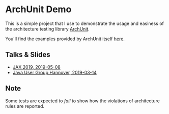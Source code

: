 
# ArchUnit Demo

This is a simple project that I use to demonstrate the usage and easiness of the
architecture testing library [ArchUnit](https://www.archunit.org/).

You'll find the examples provided by ArchUnit itself [here](https://github.com/TNG/ArchUnit-Examples).

## Talks & Slides

- [JAX 2019, 2019-05-08](https://muchsoft.com/presentations/ArchUnit-JAX-2019.pdf)
- [Java User Group Hannover, 2019-03-14](https://muchsoft.com/presentations/ArchUnit-JUGH-2019-03.pdf)

## Note

Some tests are expected to *fail* to show how the violations of architecture rules are reported.
